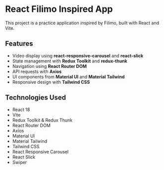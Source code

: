 # React Filimo Inspired App

This project is a practice application inspired by Filimo, built with React and Vite.

## Features

- Video display using **react-responsive-carousel** and **react-slick**  
- State management with **Redux Toolkit** and **redux-thunk**  
- Navigation using **React Router DOM**  
- API requests with **Axios**  
- UI components from **Material UI** and **Material Tailwind**  
- Responsive design with **Tailwind CSS**  

## Technologies Used

- React 18  
- Vite  
- Redux Toolkit & Redux Thunk  
- React Router DOM  
- Axios  
- Material UI  
- Material Tailwind  
- Tailwind CSS  
- React Responsive Carousel  
- React Slick  
- Swiper  
